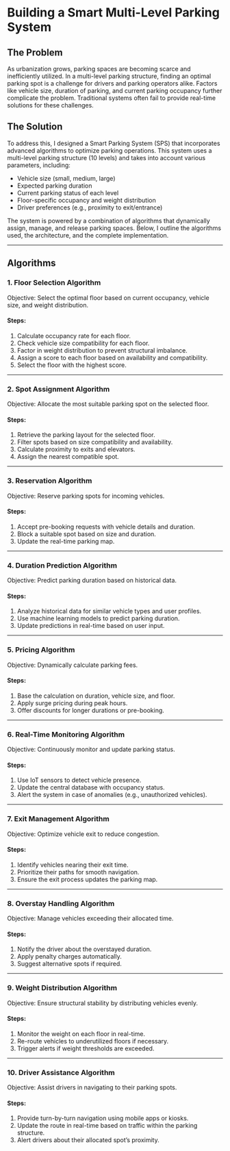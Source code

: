 # Building a Smart Multi-Level Parking System

## The Problem

As urbanization grows, parking spaces are becoming scarce and inefficiently utilized. In a multi-level parking structure, finding an optimal parking spot is a challenge for drivers and parking operators alike. Factors like vehicle size, duration of parking, and current parking occupancy further complicate the problem. Traditional systems often fail to provide real-time solutions for these challenges.

## The Solution

To address this, I designed a Smart Parking System (SPS) that incorporates advanced algorithms to optimize parking operations. This system uses a multi-level parking structure (10 levels) and takes into account various parameters, including:

- Vehicle size (small, medium, large)
- Expected parking duration
- Current parking status of each level
- Floor-specific occupancy and weight distribution
- Driver preferences (e.g., proximity to exit/entrance)

The system is powered by a combination of algorithms that dynamically assign, manage, and release parking spaces. Below, I outline the algorithms used, the architecture, and the complete implementation.

---

## Algorithms

### 1. **Floor Selection Algorithm**
Objective: Select the optimal floor based on current occupancy, vehicle size, and weight distribution.

#### Steps:
1. Calculate occupancy rate for each floor.
2. Check vehicle size compatibility for each floor.
3. Factor in weight distribution to prevent structural imbalance.
4. Assign a score to each floor based on availability and compatibility.
5. Select the floor with the highest score.

---

### 2. **Spot Assignment Algorithm**
Objective: Allocate the most suitable parking spot on the selected floor.

#### Steps:
1. Retrieve the parking layout for the selected floor.
2. Filter spots based on size compatibility and availability.
3. Calculate proximity to exits and elevators.
4. Assign the nearest compatible spot.

---

### 3. **Reservation Algorithm**
Objective: Reserve parking spots for incoming vehicles.

#### Steps:
1. Accept pre-booking requests with vehicle details and duration.
2. Block a suitable spot based on size and duration.
3. Update the real-time parking map.

---

### 4. **Duration Prediction Algorithm**
Objective: Predict parking duration based on historical data.

#### Steps:
1. Analyze historical data for similar vehicle types and user profiles.
2. Use machine learning models to predict parking duration.
3. Update predictions in real-time based on user input.

---

### 5. **Pricing Algorithm**
Objective: Dynamically calculate parking fees.

#### Steps:
1. Base the calculation on duration, vehicle size, and floor.
2. Apply surge pricing during peak hours.
3. Offer discounts for longer durations or pre-booking.

---

### 6. **Real-Time Monitoring Algorithm**
Objective: Continuously monitor and update parking status.

#### Steps:
1. Use IoT sensors to detect vehicle presence.
2. Update the central database with occupancy status.
3. Alert the system in case of anomalies (e.g., unauthorized vehicles).

---

### 7. **Exit Management Algorithm**
Objective: Optimize vehicle exit to reduce congestion.

#### Steps:
1. Identify vehicles nearing their exit time.
2. Prioritize their paths for smooth navigation.
3. Ensure the exit process updates the parking map.

---

### 8. **Overstay Handling Algorithm**
Objective: Manage vehicles exceeding their allocated time.

#### Steps:
1. Notify the driver about the overstayed duration.
2. Apply penalty charges automatically.
3. Suggest alternative spots if required.

---

### 9. **Weight Distribution Algorithm**
Objective: Ensure structural stability by distributing vehicles evenly.

#### Steps:
1. Monitor the weight on each floor in real-time.
2. Re-route vehicles to underutilized floors if necessary.
3. Trigger alerts if weight thresholds are exceeded.

---

### 10. **Driver Assistance Algorithm**
Objective: Assist drivers in navigating to their parking spots.

#### Steps:
1. Provide turn-by-turn navigation using mobile apps or kiosks.
2. Update the route in real-time based on traffic within the parking structure.
3. Alert drivers about their allocated spot’s proximity.
